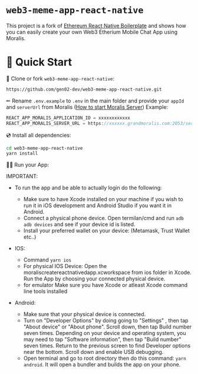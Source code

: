 # `web3-meme-app-react-native`

This project is a fork of [Ethereum React Native Boilerplate](https://github.com/ethereum-boilerplate/ethereum-react-native-boilerplate) and shows how you can easily create your own Web3 Etherium Mobile Chat App using Moralis.

# 🚀 Quick Start

📄 Clone or fork `web3-meme-app-react-native`:

```sh
https://github.com/gen02-dev/web3-meme-app-react-native.git
```

✏ Rename `.env.example` to `.env` in the main folder and provide your `appId` and `serverUrl` from Moralis ([How to start Moralis Server](https://docs.moralis.io/moralis-server/getting-started/create-a-moralis-server))
Example:

```jsx
REACT_APP_MORALIS_APPLICATION_ID = xxxxxxxxxxxx
REACT_APP_MORALIS_SERVER_URL = https://xxxxxx.grandmoralis.com:2053/server
```

💿 Install all dependencies:

```sh
cd web3-meme-app-react-native
yarn install
```

🚴‍♂️ Run your App:

IMPORTANT: 
- To run the app and be able to actually login do the following:
    - Make sure to have Xcode installed on your machine if you wish to run it in iOS development and Android Studio if you want it in Android.
    - Connect a physical phone device. Open termilan/cmd and run ```adb adb devices``` and see if your device id is listed.
    - Install your preferred wallet on your device: (Metamask, Trust Wallet etc..)

- IOS: 
    - Command ```yarn ios``` 
    - For physical IOS Device: Open the moraliscreatereactnativedapp.xcworkspace from ios folder in Xcode. Run the App by choosing your connected physical device.
    - for emulator Make sure you have Xcode or atleast Xcode command line tools installed
- Android:
    - Make sure that your physical device is connected.
    - Turn on "Developer Options" by doing going to "Settings" , then tap "About device" or "About phone". Scroll down, then tap Build number seven times. Depending on your device and operating system, you may need to tap "Software information", then tap "Build number" seven times. Return to the previous screen to find Developer options near the bottom. Scroll down and enable USB debugging.
    - Open terminal and go to root directory then do this command: ```yarn android```. It will open a bundler and builds the app on your phone.
